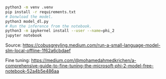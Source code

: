 ```bash
python3 -m venv .venv
pip install -r requirements.txt
# Donwload the model.
python3 model_dl.py
# Run the inference from the notebook.
python3 -m ipykernel install --user --name=phi_2
jupyter notebook
```
Source: https://cobusgreyling.medium.com/run-a-small-language-model-slm-local-offline-1f62a6cbdaef

Fine tuning: https://medium.com/@mohamedahmedkrichen/a-comprehensive-guide-to-fine-tuning-the-microsoft-phi-2-model-free-notebook-52a4b5e486aa

